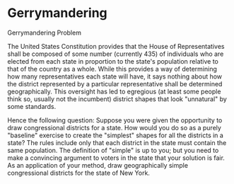 # Gerrymandering
Gerrymandering
Problem	 
 	
The United States Constitution provides that the House of Representatives shall be composed of some number (currently 435) of individuals who are elected from each state in proportion to the state's population relative to that of the country as a whole. While this provides a way of determining how many representatives each state will have, it says nothing about how the district represented by a particular representative shall be determined geographically. This oversight has led to egregious (at least some people think so, usually not the incumbent) district shapes that look "unnatural" by some standards. 

Hence the following question: Suppose you were given the opportunity to draw congressional districts for a state. How would you do so as a purely "baseline" exercise to create the "simplest" shapes for all the districts in a state? The rules include only that each district in the state must contain the same population. The definition of "simple" is up to you; but you need to make a convincing argument to voters in the state that your solution is fair. As an application of your method, draw geographically simple congressional districts for the state of New York.
